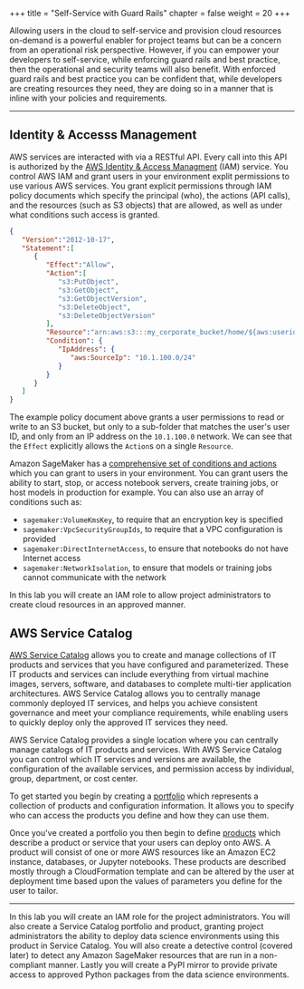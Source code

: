 +++
title = "Self-Service with Guard Rails"
chapter = false
weight = 20
+++

Allowing users in the cloud to self-service and provision cloud resources on-demand is a powerful enabler for project teams but can be a concern from an operational risk perspective.  However, if you can empower your developers to self-service, while enforcing guard rails and best practice, then the operational and security teams will also benefit.  With enforced guard rails and best practice you can be confident that, while developers are creating resources they need, they are doing so in a manner that is inline with your policies and requirements.  

---

## Identity & Accesss Management

AWS services are interacted with via a RESTful API.  Every call into this API is authorized by the [AWS Identity & Access Managment](https://aws.amazon.com/iam/) (IAM) service.  You control AWS IAM and grant users in your environment explit permissions to use various AWS services.  You grant explicit permissions through IAM policy documents which specify the principal (who), the actions (API calls), and the resources (such as S3 objects) that are allowed, as well as under what conditions such access is granted.  

```json
{
   "Version":"2012-10-17",
   "Statement":[
      {
         "Effect":"Allow",
         "Action":[
            "s3:PutObject",
            "s3:GetObject",
            "s3:GetObjectVersion",
            "s3:DeleteObject",
            "s3:DeleteObjectVersion"
         ],
         "Resource":"arn:aws:s3:::my_corporate_bucket/home/${aws:userid}/*",
         "Condition": {
            "IpAddress": {
               "aws:SourceIp": "10.1.100.0/24"
            }
         }
      }
   ]
}
```

The example policy document above grants a user permissions to read or write to an S3 bucket, but only to a sub-folder that matches the user's user ID, and only from an IP address on the `10.1.100.0` network.  We can see that the `Effect` explicitly allows the `Action`s on a single `Resource`.  

Amazon SageMaker has a [comprehensive set of conditions and actions](https://docs.aws.amazon.com/sagemaker/latest/dg/security-iam.html) which you can grant to users in your environment.  You can grant users the ability to start, stop, or access notebook servers, create training jobs, or host models in production for example.  You can also use an array of conditions such as:

 - `sagemaker:VolumeKmsKey`, to require that an encryption key is specified
 - `sagemaker:VpcSecurityGroupIds`, to require that a VPC configuration is provided
 - `sagemaker:DirectInternetAccess`, to ensure that notebooks do not have Internet access
 - `sagemaker:NetworkIsolation`, to ensure that models or training jobs cannot communicate with the network

 In this lab you will create an IAM role to allow project administrators to create cloud resources in an approved manner.

## AWS Service Catalog

[AWS Service Catalog](https://docs.aws.amazon.com/servicecatalog/latest/adminguide/introduction.html) allows you to create and manage collections of IT products and services that you have configured and parameterized.  These IT products and services can include everything from virtual machine images, servers, software, and databases to complete multi-tier application architectures. AWS Service Catalog allows you to centrally manage commonly deployed IT services, and helps you achieve consistent governance and meet your compliance requirements, while enabling users to quickly deploy only the approved IT services they need.

AWS Service Catalog provides a single location where you can centrally manage catalogs of IT products and services. With AWS Service Catalog you can control which IT services and versions are available, the configuration of the available services, and permission access by individual, group, department, or cost center.

To get started you begin by creating a [portfolio](https://docs.aws.amazon.com/servicecatalog/latest/adminguide/catalogs_portfolios.html) which represents a collection of products and configuration information.  It allows you to specify who can access the products you define and how they can use them.

Once you've created a portfolio you then begin to define [products](https://docs.aws.amazon.com/servicecatalog/latest/adminguide/catalogs_products.html) which describe a product or service that your users can deploy onto AWS.  A product will consist of one or more AWS resources like an Amazon EC2 instance, databases, or Jupyter notebooks.  These products are described mostly through a CloudFormation template and can be altered by the user at deployment time based upon the values of parameters you define for the user to tailor.

---

In this lab you will create an IAM role for the project administrators.  You will also create a Service Catalog portfolio and product, granting project administrators the ability to deploy data science environments using this product in Service Catalog.  You will also create a detective control (covered later) to detect any Amazon SageMaker resources that are run in a non-compliant manner.  Lastly you will create a PyPI mirror to provide private access to approved Python packages from the data science environments.